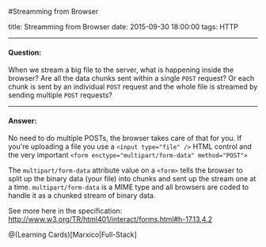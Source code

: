 #Streamming from Browser
 
title: Streamming from Browser
date: 2015-09-30 18:00:00
tags: HTTP

---

#### **Question:** 
When we stream a big file to the server, what is happening inside the browser? Are all the data chunks sent within a single `POST` request? Or each chunk is sent by an individual `POST` request and the whole file is streamed by sending multiple `POST` requests?

<!-- more -->

----------


#### **Answer:** 
No need to do multiple POSTs, the browser takes care of that for you. If you're uploading a file you use a `<input type="file" />` HTML control and the very important `<form enctype="multipart/form-data" method="POST">`

The `multipart/form-data` attribute value on a `<form>` tells the browser to split up the binary data (your file) into chunks and sent up the stream one at a time. `multipart/form-data` is a MIME type and all browsers are coded to handle it as a chunked stream of binary data.

See more here in the specification: 
http://www.w3.org/TR/html401/interact/forms.html#h-17.13.4.2

@(Learning Cards)[Marxico|Full-Stack]